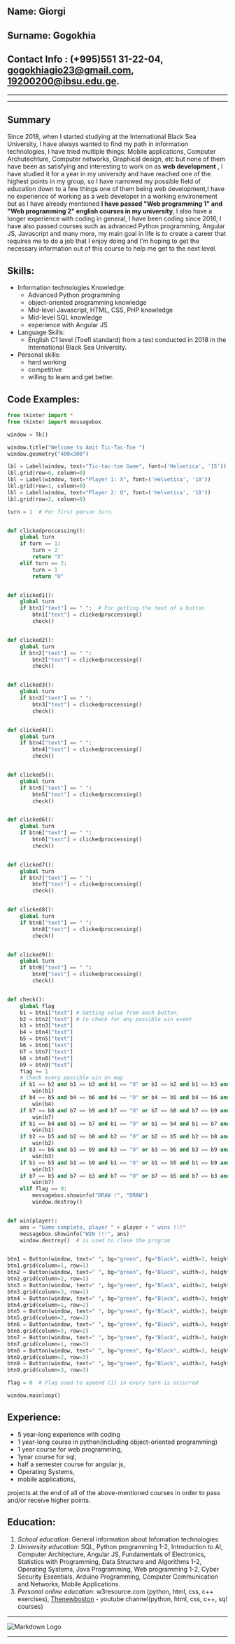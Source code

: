 ## Name: Giorgi 
## Surname: Gogokhia
## Contact Info : (+995)551 31-22-04, gogokhiagio23@gmail.com, 19200200@ibsu.edu.ge.
---
---

## Summary
 Since 2018, when I started studying at the International Black Sea University, I have always wanted to find my path in information technologies, I have tried multiple things: Mobile applications, Computer Archutechture, Computer networks, Graphical design, etc but none of them have been as satisfying and interesting to work on as **web development** , I have studied it for a year in my university and have reached one of the highest points in my group, so I have narrowed my possible field of education down to a few things one of them being web development,I have no experience of working as a web developer in a working environement but as I have already mentioned **I have passed "Web programming 1" and "Web programming 2" english courses in my university**, I also have a longer experience with coding in general, I have been coding since 2016, I have also passed courses such as advanced Python programming, Angular JS, Javascript and many more, my main goal in life is to create a career that requires me to do a job that I enjoy doing and I'm hoping to get the necessary information out of this course to help me get to the next level.


## Skills: 
* Information technologies Knowledge:
    * Advanced Python programming
    * object-oriented programming knowledge
    * Mid-level Javascript, HTML, CSS, PHP knowledge
    * Mid-level SQL knowledge 
    * experience with Angular JS
* Language Skills: 
    * English C1 level (Toefl standard) from a test conducted in 2018 in the International Black Sea University.
* Personal skills:
    * hard working
    * competitive 
    * willing to learn and get better.


## Code Examples: 

```python
from tkinter import *
from tkinter import messagebox

window = Tk()

window.title("Welcome to Amit Tic-Tac-Toe ")
window.geometry("400x300")

lbl = Label(window, text="Tic-tac-toe Game", font=('Helvetica', '15'))
lbl.grid(row=0, column=0)
lbl = Label(window, text="Player 1: X", font=('Helvetica', '10'))
lbl.grid(row=1, column=0)
lbl = Label(window, text="Player 2: O", font=('Helvetica', '10'))
lbl.grid(row=2, column=0)

turn = 1  # For first person turn.


def clickedproccessing():
    global turn
    if turn == 1:
        turn = 2
        return "X"
    elif turn == 2:
        turn = 1
        return "O"


def clicked1():
    global turn
    if btn1["text"] == " ":  # For getting the text of a button
        btn1["text"] = clickedproccessing()
        check()


def clicked2():
    global turn
    if btn2["text"] == " ":
        btn2["text"] = clickedproccessing()
        check()


def clicked3():
    global turn
    if btn3["text"] == " ":
        btn3["text"] = clickedproccessing()
        check()


def clicked4():
    global turn
    if btn4["text"] == " ":
        btn4["text"] = clickedproccessing()
        check()


def clicked5():
    global turn
    if btn5["text"] == " ":
        btn5["text"] = clickedproccessing()
        check()


def clicked6():
    global turn
    if btn6["text"] == " ":
        btn6["text"] = clickedproccessing()
        check()


def clicked7():
    global turn
    if btn7["text"] == " ":
        btn7["text"] = clickedproccessing()
        check()


def clicked8():
    global turn
    if btn8["text"] == " ":
        btn8["text"] = clickedproccessing()
        check()


def clicked9():
    global turn
    if btn9["text"] == " ":
        btn9["text"] = clickedproccessing()
        check()


def check():
    global flag
    b1 = btn1["text"] # Getting value from each button,
    b2 = btn2["text"] # to check for any possible win event
    b3 = btn3["text"]
    b4 = btn4["text"]
    b5 = btn5["text"]
    b6 = btn6["text"]
    b7 = btn7["text"]
    b8 = btn8["text"]
    b9 = btn9["text"]
    flag += 1
    # Check every possible win on map
    if b1 == b2 and b1 == b3 and b1 == "O" or b1 == b2 and b1 == b3 and b1 == "X":
        win(b1)
    if b4 == b5 and b4 == b6 and b4 == "O" or b4 == b5 and b4 == b6 and b4 == "X":
        win(b4)
    if b7 == b8 and b7 == b9 and b7 == "O" or b7 == b8 and b7 == b9 and b7 == "X":
        win(b7)
    if b1 == b4 and b1 == b7 and b1 == "O" or b1 == b4 and b1 == b7 and b1 == "X":
        win(b1)
    if b2 == b5 and b2 == b8 and b2 == "O" or b2 == b5 and b2 == b8 and b2 == "X":
        win(b2)
    if b3 == b6 and b3 == b9 and b3 == "O" or b3 == b6 and b3 == b9 and b3 == "X":
        win(b3)
    if b1 == b5 and b1 == b9 and b1 == "O" or b1 == b5 and b1 == b9 and b1 == "X":
        win(b1)
    if b7 == b5 and b7 == b3 and b7 == "O" or b7 == b5 and b7 == b3 and b7 == "X":
        win(b7)
    elif flag == 9:
        messagebox.showinfo("DRAW !", "DRAW")
        window.destroy()


def win(player):
    ans = "Game complete, player " + player + " wins !!!"
    messagebox.showinfo("WIN !!!", ans)
    window.destroy()  # is used to close the program


btn1 = Button(window, text=" ", bg="green", fg="Black", width=3, height=1, font=('Helvetica', '20'), command=clicked1)
btn1.grid(column=1, row=1)
btn2 = Button(window, text=" ", bg="green", fg="Black", width=3, height=1, font=('Helvetica', '20'), command=clicked2)
btn2.grid(column=2, row=1)
btn3 = Button(window, text=" ", bg="green", fg="Black", width=3, height=1, font=('Helvetica', '20'), command=clicked3)
btn3.grid(column=3, row=1)
btn4 = Button(window, text=" ", bg="green", fg="Black", width=3, height=1, font=('Helvetica', '20'), command=clicked4)
btn4.grid(column=1, row=2)
btn5 = Button(window, text=" ", bg="green", fg="Black", width=3, height=1, font=('Helvetica', '20'), command=clicked5)
btn5.grid(column=2, row=2)
btn6 = Button(window, text=" ", bg="green", fg="Black", width=3, height=1, font=('Helvetica', '20'), command=clicked6)
btn6.grid(column=3, row=2)
btn7 = Button(window, text=" ", bg="green", fg="Black", width=3, height=1, font=('Helvetica', '20'), command=clicked7)
btn7.grid(column=1, row=3)
btn8 = Button(window, text=" ", bg="green", fg="Black", width=3, height=1, font=('Helvetica', '20'), command=clicked8)
btn8.grid(column=2, row=3)
btn9 = Button(window, text=" ", bg="green", fg="Black", width=3, height=1, font=('Helvetica', '20'), command=clicked9)
btn9.grid(column=3, row=3)

flag = 0  # Flag used to apeend (1) in every turn is occurred

window.mainloop()
```


## Experience: 
* 5 year-long experience with coding
* 1 year-long course in python(including object-oriented programming)
* 1 year course for web programming,
* 1year course for sql,
* half a semester course for angular js,
* Operating Systems,
* mobile applications,

 projects at the end of all of the above-mentioned courses in order to pass and/or receive higher points.


## Education: 
1. *School education*: General information about Infomation technologies
1. *University education*: SQL, Python programming 1-2, Introduction to AI, Computer Architecture, Angular JS, Fundamentals of Electronics, Statistics with Programming, Data Structure and Algorithms 1-2, Operating Systems, Java Programming, Web programming 1-2, Cyber Security Essentials, Arduino Programming, Computer Communication and Networks, Mobile Applications.
1. *Personal online education*: w3resource.com (python, html, css, c++ exercises), [Thenewboston](https://www.youtube.com/user/thenewboston) - youtube channel(python, html, css, c++, sql courses)
___

![Markdown Logo](https://ibsu.edu.ge/wp-content/uploads/2020/02/logo-1.svg)
___

